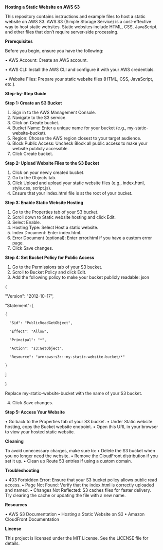 **Hosting a Static Website on AWS S3**

This repository contains instructions and example files to host a static website on AWS S3. AWS S3 (Simple Storage Service) is a cost-effective way to host static websites. Static websites include HTML, CSS, JavaScript, and other files that don’t require server-side processing.

**Prerequisites**

Before you begin, ensure you have the following:

•	AWS Account: Create an AWS account.

•	AWS CLI: Install the AWS CLI and configure it with your AWS credentials.

•	Website Files: Prepare your static website files (HTML, CSS, JavaScript, etc.).

**Step-by-Step Guide**

**Step 1: Create an S3 Bucket**

1.	Sign in to the AWS Management Console.
2.	Navigate to the S3 service.
3.	Click on Create bucket.
4.	Bucket Name: Enter a unique name for your bucket (e.g., my-static-website-bucket).
5.	Region: Choose the AWS region closest to your target audience.
6.	Block Public Access: Uncheck Block all public access to make your website publicly accessible.
7.	Click Create bucket.

**Step 2: Upload Website Files to the S3 Bucket**
1.	Click on your newly created bucket.
2.	Go to the Objects tab.
3.	Click Upload and upload your static website files (e.g., index.html, style.css, script.js).
4.	Ensure that your index.html file is at the root of your bucket.

**Step 3: Enable Static Website Hosting**
1.	Go to the Properties tab of your S3 bucket.
2.	Scroll down to Static website hosting and click Edit.
3.	Select Enable.
4.	Hosting Type: Select Host a static website.
5.	Index Document: Enter index.html.
6.	Error Document (optional): Enter error.html if you have a custom error page.
7.	Click Save changes.

**Step 4: Set Bucket Policy for Public Access**
1.	Go to the Permissions tab of your S3 bucket.
2.	Scroll to Bucket Policy and click Edit.
3.	Add the following policy to make your bucket publicly readable:
json

{

  "Version": "2012-10-17",
  
  "Statement": [
  
    {
    
      "Sid": "PublicReadGetObject",
      
      "Effect": "Allow",
      
      "Principal": "*",
      
      "Action": "s3:GetObject",
      
      "Resource": "arn:aws:s3:::my-static-website-bucket/*"
    
    }
  
  ]

}

Replace my-static-website-bucket with the name of your S3 bucket.

4.	Click Save changes.

**Step 5: Access Your Website**

•	Go back to the Properties tab of your S3 bucket.
•	Under Static website hosting, copy the Bucket website endpoint.
•	Open this URL in your browser to view your hosted static website.

**Cleaning**

To avoid unnecessary charges, make sure to:
•	Delete the S3 bucket when you no longer need the website.
•	Remove the CloudFront distribution if you set it up.
•	Clean up Route 53 entries if using a custom domain.

**Troubleshooting**

•	403 Forbidden Error: Ensure that your S3 bucket policy allows public read access.
•	Page Not Found: Verify that the index.html is correctly uploaded and named.
•	Changes Not Reflected: S3 caches files for faster delivery. Try clearing the cache or updating the file with a new name.

**Resources**

•	AWS S3 Documentation
•	Hosting a Static Website on S3
•	Amazon CloudFront Documentation

**License**

This project is licensed under the MIT License. See the LICENSE file for details.

